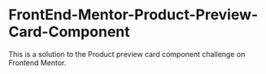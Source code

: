 # FrontEnd-Mentor-Product-Preview-Card-Component
This is a solution to the Product preview card component challenge on Frontend Mentor.
